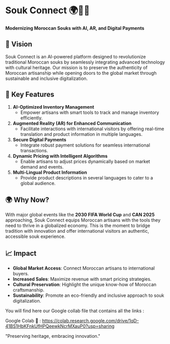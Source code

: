 # Souk Connect 🌍🕌✨  
**Modernizing Moroccan Souks with AI, AR, and Digital Payments**  

## 🚀 Vision  
Souk Connect is an AI-powered platform designed to revolutionize traditional Moroccan souks by seamlessly integrating advanced technology with cultural heritage. Our mission is to preserve the authenticity of Moroccan artisanship while opening doors to the global market through sustainable and inclusive digitalization.  

## 🌟 Key Features  
1. **AI-Optimized Inventory Management**  
   - Empower artisans with smart tools to track and manage inventory efficiently.  
2. **Augmented Reality (AR) for Enhanced Communication**  
   - Facilitate interactions with international visitors by offering real-time translation and product information in multiple languages.  
3. **Secure Digital Payments**  
   - Integrate robust payment solutions for seamless international transactions.  
4. **Dynamic Pricing with Intelligent Algorithms**  
   - Enable artisans to adjust prices dynamically based on market demand and events.  
5. **Multi-Lingual Product Information**  
   - Provide product descriptions in several languages to cater to a global audience.  

## 🌍 Why Now?  
With major global events like the **2030 FIFA World Cup** and **CAN 2025** approaching, Souk Connect equips Moroccan artisans with the tools they need to thrive in a globalized economy. This is the moment to bridge tradition with innovation and offer international visitors an authentic, accessible souk experience.  

## 📈 Impact  
- **Global Market Access**: Connect Moroccan artisans to international buyers.  
- **Increased Sales**: Maximize revenue with smart pricing strategies.  
- **Cultural Preservation**: Highlight the unique know-how of Moroccan craftsmanship.  
- **Sustainability**: Promote an eco-friendly and inclusive approach to souk digitalization.  

You will find here our Google collab file that contains all the links :

Google Colab 📍 : 
https://colab.research.google.com/drive/1qD-41BS1HbKFnkUfHPQeewkNcrMXauP0?usp=sharing


 "Preserving heritage, embracing innovation."  


